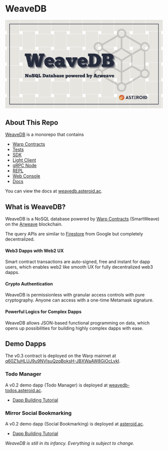 # WeaveDB

![](./assets/cover.png)

## About This Repo

[WeaveDB](https://github.com/asteroid-dao/weavedb) is a monorepo that contains

- [Warp Contracts](/src/contracts)
- [Tests](/test)
- [SDK](/sdk)
- [Light Client](/client)
- [gRPC Node](/node)
- [REPL](/scripts/runNode.js)
- [Web Console](/console)
- [Docs](/docs)

You can view the docs at [weavedb.asteroid.ac](https://weavedb.asteroid.ac).
## What is WeaveDB?

WeaveDB is a NoSQL database powered by [Warp Contracts](https://warp.cc/) (SmartWeave) on the [Arweave](https://www.arweave.org/) blockchain.

The query APIs are similar to [Firestore](https://firebase.google.com/docs/firestore) from Google but completely decentralized.

#### Web3 Dapps with Web2 UX

Smart contract transactions are auto-signed, free and instant for dapp users, which enables web2 like smooth UX for fully decentralized web3 dapps.

#### Crypto Authentication

WeaveDB is permissionless with granular access controls with pure cryptography. Anyone can access with a one-time Metamask signature.

#### Powerful Logics for Complex Dapps

WeaveDB allows JSON-based functional programming on data, which opens up possibilities for building highly complex dapps with ease.

## Demo Dapps

The v0.3 contract is deployed on the Warp mainnet at [q60Z1uHLUJ9u9NVIsuQzqBoksH-JBXWaAW8GiOcLvkI](https://sonar.warp.cc/?#/app/contract/q60Z1uHLUJ9u9NVIsuQzqBoksH-JBXWaAW8GiOcLvkI).

### Todo Manager

A v0.2 demo dapp (Todo Manager) is deployed at [weavedb-todos.asteroid.ac](https://weavedb-todos.asteroid.ac).

- [Dapp Building Tutorial](/docs/examples/bookmarks)

### Mirror Social Bookmarking

A v0.2 demo dapp (Social Bookmarking) is deployed at [asteroid.ac](https://asteroid.ac).

- [Dapp Building Tutorial](/docs/examples/bookmarks)

*WeaveDB is still in its infancy. Everything is subject to change.*

